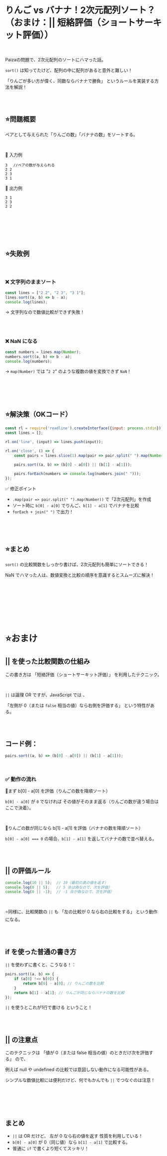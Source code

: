 # りんご vs バナナ！2次元配列ソート？（おまけ：|| 短絡評価（ショートサーキット評価））

<br>

Paizaの問題で、2次元配列のソートにハマった話。

`sort()` は知ってたけど、配列の中に配列があると意外と難しい！ 

「りんごが多い方が偉く、同数ならバナナで勝負」 というルールを実装する方法を解説！


<br><br>

## ⭐問題概要

ペアとして与えられた「りんごの数」「バナナの数」をソートする。

<br>

📌 入力例
```
3 　//ペアの数が与えられる
2 2
2 3
3 1
```

📌 出力例
```
3 1
2 3
2 2
```

<br><br><br><br><br>

## ⭐失敗例

<br>

### ❌ 文字列のままソート
```js
const lines = ["2 2", "2 3", "3 1"];
lines.sort((a, b) => b - a);
console.log(lines);
```

→ 文字列なので数値比較ができず失敗！

<br><br>

### ❌ NaN になる
```js
const numbers = lines.map(Number);
numbers.sort((a, b) => b - a);
console.log(numbers);
```

→ `map(Number)` では "`2 2`" のような複数の値を変換できず `NaN`！


<br><br><br><br>


## ⭐解決策（OKコード）
```js
const rl = require('readline').createInterface({input: process.stdin});
const lines = [];

rl.on('line', (input) => lines.push(input));

rl.on('close', () => {
    const pairs = lines.slice(1).map(pair => pair.split(" ").map(Number));
    
    pairs.sort((a, b) => (b[0] - a[0]) || (b[1] - a[1]));

    pairs.forEach(numbers => console.log(numbers.join(" ")));
});
```

✅ 修正ポイント
- `.map(pair => pair.split(" ").map(Number))` で「2次元配列」を作成
- ソート時に `b[0] - a[0]` でりんご、`b[1] - a[1]` でバナナを比較
- `forEach + join(" ")` で出力！

<br><br><br>

## ⭐まとめ

`sort()` の比較関数をしっかり書けば、2次元配列も簡単にソートできる！ 

NaN でハマった人は、数値変換と比較の順序を意識するとスムーズに解決！

<br><br><br><br><br><br><br>


# ⭐おまけ

## || を使った比較関数の仕組み

この書き方は 「短絡評価（ショートサーキット評価）」 を利用したテクニック。

<br>

`||` は論理 OR ですが、JavaScript では 、

「左側が 0（または `false` 相当の値）なら右側を評価する」 という特性がある。


<br><br>

## コード例：

```js
pairs.sort((a, b) => (b[0] - a[0]) || (b[1] - a[1]));
```

<br>

### ✅ 動作の流れ

📌まず b[0] - a[0] を評価（りんごの数を降順ソート）

`b[0] - a[0]` が `0` でなければ その値がそのまま返る（りんごの数が違う場合はここで決着）。

<br>

📌りんごの数が同じなら b[1] - a[1] を評価（バナナの数を降順ソート）

`b[0] - a[0] === 0` の場合、`b[1] - a[1]` を返してバナナの数で並べ替える。

<br><br>

## || の評価ルール

```js
console.log(10 || 5);  // 10（最初の真の値を返す）
console.log(0 || 5);   // 5（0は偽なので、次を評価）
console.log(0 || -1);  // -1（0が偽なので、次を評価）
```

<br>

⭐️同様に、比較関数の `||` も 「左の比較が 0 なら右の比較をする」 という動作になる。

<br><br>

## if を使った普通の書き方

`||` を使わずに書くと、こうなる！：

```js
pairs.sort((a, b) => {
    if (a[0] !== b[0]) {
        return b[0] - a[0]; // りんごの数を比較
    }
    return b[1] - a[1]; // りんごが同じならバナナの数を比較
});
```

`||` を使うとこれが1行で書ける ということ！

<br><br>

## || の注意点
このテクニックは 「値が 0（または false 相当の値）のときだけ次を評価する」 ので、

例えば null や undefined の比較では意図しない動作になる可能性がある。

シンプルな数値比較には便利だけど、何でもかんでも `||` でつなぐのは注意！

<br><br><br><br>

## まとめ
- `||` は OR だけど、 左が 0 なら右の値を返す 性質を利用している！
- `b[0] - a[0]` が 0（同じ値）なら `b[1] - a[1]` で比較する。
- 普通に `if` で書くより短くてスッキリ！
